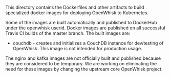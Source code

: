 This directory contains the Dockerfiles and other artifacts to
build specialized docker images for deploying OpenWhisk to Kubernetes.

Some of the images are built automatically and published
to DockerHub under the openwhisk userid.  Docker images are
published on all successful Travis CI builds of the master branch.
The built images are:
  * couchdb - creates and initializes a CouchDB instance for
    dev/testing of OpenWhisk.  This image is not intended for
    production usage.

The nginx and kafka images are not officially built and published
because they are considered to be temporary.  We are working on
eliminating the need for these images by changing the upstream
core OpenWhisk project.
